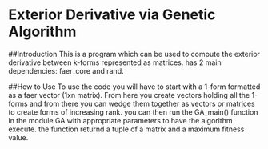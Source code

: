 ﻿# Exterior Derivative via Genetic Algorithm

##Introduction
This is a program which can be used to compute the exterior derivative between k-forms represented as matrices. has 2 main dependencies: faer_core and rand.

##How to Use
To use the code you will have to start with a 1-form formatted as a faer vector (1xn matrix). From here you create vectors holding all the 1-forms and from there you can wedge them together as vectors or matrices to create forms of increasing rank. you can then run the GA_main() function in the module GA with appropriate parameters to have the algorithm execute. the function returnd a tuple of a matrix and a maximum fitness value. 

